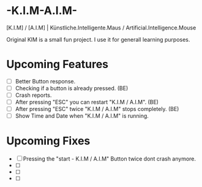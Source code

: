# -K.I.M-A.I.M-
[K.I.M] / [A.I.M] | Künstliche.Intelligente.Maus / Artificial.Intelligence.Mouse

Original KIM is a small fun project. I use it for generall learning purposes.


# Upcoming Features

- [ ] Better Button response.
- [ ] Checking if a button is already pressed. (BE)
- [ ] Crash reports. 
- [ ] After pressing "ESC" you can restart "K.I.M / A.I.M". (BE)
- [ ] After pressing "ESC" twice "K.I.M / A.I.M" stops completely. (BE)
- [ ] Show Time and Date when "K.I.M / A.I.M" is running.

# Upcoming Fixes

- [ ] Pressing the "start - K.I.M / A.I.M" Button twice dont crash anymore.
- [ ] 
- [ ] 
- [ ] 

